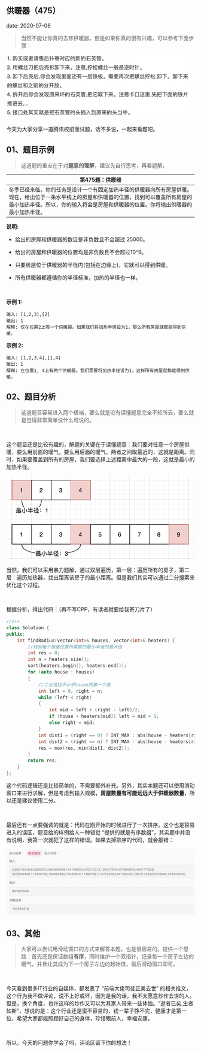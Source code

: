  
##	供暖器（475）
date:	2020-07-06
 

> 当然不能让你真的去修供暖器，但是如果你真的很有兴趣，可以参考下面步骤：

<img src="./906/1.jpg" alt="PNG" style="zoom: 50%;" />

今天为大家分享一道腾讯校招面试题，话不多说，一起来看题吧。

## 01、题目示例

> 这道题的重点在于对**题意的理解**，建议先自行思考，再看题解。

| 第475题：供暖器                                              |
| ------------------------------------------------------------ |
| 冬季已经来临。你的任务是设计一个有固定加热半径的供暖器向所有房屋供暖。现在，给出位于一条水平线上的房屋和供暖器的位置，找到可以覆盖所有房屋的最小加热半径。所以，你的输入将会是房屋和供暖器的位置。你将输出供暖器的最小加热半径。 |

**说明:**

- 给出的房屋和供暖器的数目是非负数且不会超过 25000。

- 给出的房屋和供暖器的位置均是非负数且不会超过10^9。

- 只要房屋位于供暖器的半径内(包括在边缘上)，它就可以得到供暖。

- 所有供暖器都遵循你的半径标准，加热的半径也一样。

   <br/>

**示例 1:**

```
输入: [1,2,3],[2]
输出: 1
解释: 仅在位置2上有一个供暖器。如果我们将加热半径设为1，那么所有房屋就都能得到供暖。
```

**示例 2:**

```
输入: [1,2,3,4],[1,4]
输出: 1
解释: 在位置1, 4上有两个供暖器。我们需要将加热半径设为1，这样所有房屋就都能得到供暖。
```

## 02、题目分析

> 这道题目容易进入两个极端，要么就是没有读懂题意完全不知所云，要么就是觉得非常简单没什么可说的。

 <br/>

这个题目还是比较有趣的，解题的关键在于读懂题意：我们要对任意一个房屋供暖，要么用前面的暖气，要么用后面的暖气，两者之间取最近的，这就是距离。同时，如果要覆盖到所有的房屋，我们要选择上述距离中最大的一段，这就是最小的加热半径。

<img src="./906/2.jpg" alt="PNG" style="zoom: 67%;" />

当然，我们可以采用暴力题解，通过双层遍历，第一层：遍历所有的房子，第二层：遍历加热器，找出距离该房子的最小距离。但是我们其实可以通过二分搜索来优化这个过程。

 <br/>

根据分析，得出代码：（再不写CPP，有读者就要给我寄刀片了）

```c++
//c++
class Solution {
public:
    int findRadius(vector<int>& houses, vector<int>& heaters) {
        //找到每个房屋位置所需要的最小半径的最大值
        int res = 0;
        int n = heaters.size();
        sort(heaters.begin(), heaters.end());
        for (auto house : houses)
        {
            //二分法找不小于house的第一个值
            int left = 0, right = n;
            while (left < right)
            {
                int mid = left + (right - left)/2;
                if (house > heaters[mid]) left = mid + 1;
                else right = mid;
            }
            int dist1 = (right == 0) ? INT_MAX : abs(house - heaters[right - 1]);
            int dist2 = (right == n) ? INT_MAX : abs(house - heaters[right]);
            res = max(res, min(dist1, dist2));
        }
        return res;
    }
};
```

这个代码逻辑还是比较简单的，不需要额外补充。另外，其实本题还可以使用滑动窗口来进行求解，但是考虑到输入规模，**房屋数量有可能远远大于供暖器数量**，所以还是建议使用二分。

 <br/>

最后还有一点要强调的就是：代码在刚开始的时候进行了一次排序。这个也是容易进入的误区，题目给的样例给人一种错觉 “提供的就是有序数组”，其实题中并没有说明，我第一次就犯了这样的错误。如果去掉排序的代码，就会报错：

<img src="./906/3.jpg" alt="PNG" style="zoom: 67%;" />

## 03、其他

> 大家可以尝试用滑动窗口的方式来解答本题，也是很容易的。提供一个思路：首先还是保证数组**有序**，同时维护一个双指针，记录每一个房子左边的暖气，并且让其成为下一个房子左边的起始值，最后滑动窗口即可。

 <br/>

今天看到很多IT行业的自媒体，都发表了  “前端大佬司徒正美去世” 的相关推文，这个行为我不做评论，说不上好或坏，因为是我的话，我不太愿意炒作去世的人。但是，换个角度，也许这样的炒作又可以为其家人带来一些体恤。“逝者已矣,生者如斯”，想说的是：这个行业还是蛮不容易的，钱一辈子挣不完，健康才是第一位，希望大家都能照顾好自己的身体，珍惜眼前人，幸福安康。

 <br/>

所以，今天的问题你学会了吗，评论区留下你的想法！